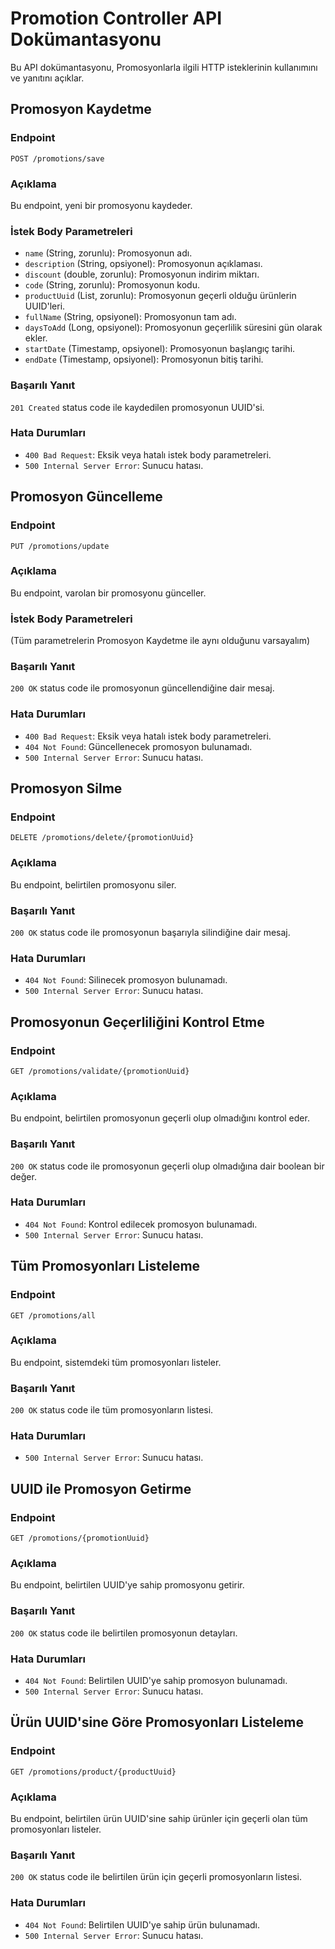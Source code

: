 # Promotion Controller API Dokümantasyonu

Bu API dokümantasyonu, Promosyonlarla ilgili HTTP isteklerinin kullanımını ve yanıtını açıklar.

## Promosyon Kaydetme

### Endpoint
`POST /promotions/save`

### Açıklama
Bu endpoint, yeni bir promosyonu kaydeder.

### İstek Body Parametreleri
- `name` (String, zorunlu): Promosyonun adı.
- `description` (String, opsiyonel): Promosyonun açıklaması.
- `discount` (double, zorunlu): Promosyonun indirim miktarı.
- `code` (String, zorunlu): Promosyonun kodu.
- `productUuid` (List<String>, zorunlu): Promosyonun geçerli olduğu ürünlerin UUID'leri.
- `fullName` (String, opsiyonel): Promosyonun tam adı.
- `daysToAdd` (Long, opsiyonel): Promosyonun geçerlilik süresini gün olarak ekler.
- `startDate` (Timestamp, opsiyonel): Promosyonun başlangıç tarihi.
- `endDate` (Timestamp, opsiyonel): Promosyonun bitiş tarihi.

### Başarılı Yanıt
`201 Created` status code ile kaydedilen promosyonun UUID'si.

### Hata Durumları
- `400 Bad Request`: Eksik veya hatalı istek body parametreleri.
- `500 Internal Server Error`: Sunucu hatası.

## Promosyon Güncelleme

### Endpoint
`PUT /promotions/update`

### Açıklama
Bu endpoint, varolan bir promosyonu günceller.

### İstek Body Parametreleri
(Tüm parametrelerin Promosyon Kaydetme ile aynı olduğunu varsayalım)

### Başarılı Yanıt
`200 OK` status code ile promosyonun güncellendiğine dair mesaj.

### Hata Durumları
- `400 Bad Request`: Eksik veya hatalı istek body parametreleri.
- `404 Not Found`: Güncellenecek promosyon bulunamadı.
- `500 Internal Server Error`: Sunucu hatası.

## Promosyon Silme

### Endpoint
`DELETE /promotions/delete/{promotionUuid}`

### Açıklama
Bu endpoint, belirtilen promosyonu siler.

### Başarılı Yanıt
`200 OK` status code ile promosyonun başarıyla silindiğine dair mesaj.

### Hata Durumları
- `404 Not Found`: Silinecek promosyon bulunamadı.
- `500 Internal Server Error`: Sunucu hatası.

## Promosyonun Geçerliliğini Kontrol Etme

### Endpoint
`GET /promotions/validate/{promotionUuid}`

### Açıklama
Bu endpoint, belirtilen promosyonun geçerli olup olmadığını kontrol eder.

### Başarılı Yanıt
`200 OK` status code ile promosyonun geçerli olup olmadığına dair boolean bir değer.

### Hata Durumları
- `404 Not Found`: Kontrol edilecek promosyon bulunamadı.
- `500 Internal Server Error`: Sunucu hatası.

## Tüm Promosyonları Listeleme

### Endpoint
`GET /promotions/all`

### Açıklama
Bu endpoint, sistemdeki tüm promosyonları listeler.

### Başarılı Yanıt
`200 OK` status code ile tüm promosyonların listesi.

### Hata Durumları
- `500 Internal Server Error`: Sunucu hatası.

## UUID ile Promosyon Getirme

### Endpoint
`GET /promotions/{promotionUuid}`

### Açıklama
Bu endpoint, belirtilen UUID'ye sahip promosyonu getirir.

### Başarılı Yanıt
`200 OK` status code ile belirtilen promosyonun detayları.

### Hata Durumları
- `404 Not Found`: Belirtilen UUID'ye sahip promosyon bulunamadı.
- `500 Internal Server Error`: Sunucu hatası.

## Ürün UUID'sine Göre Promosyonları Listeleme

### Endpoint
`GET /promotions/product/{productUuid}`

### Açıklama
Bu endpoint, belirtilen ürün UUID'sine sahip ürünler için geçerli olan tüm promosyonları listeler.

### Başarılı Yanıt
`200 OK` status code ile belirtilen ürün için geçerli promosyonların listesi.

### Hata Durumları
- `404 Not Found`: Belirtilen UUID'ye sahip ürün bulunamadı.
- `500 Internal Server Error`: Sunucu hatası.


